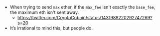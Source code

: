 - When trying to send `max` ether, if the `max_fee` isn't exactly the `base_fee`, the maximum eth isn't sent away.
    - https://twitter.com/CryptoCobain/status/1431988220292747269?s=20
- It’s irrational to mind this, but people do.
